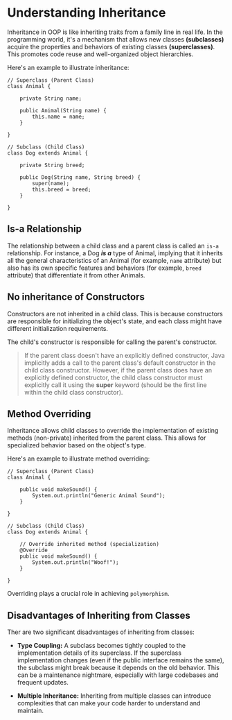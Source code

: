 # Understanding Inheritance

Inheritance in OOP is like inheriting traits from a family line in real life. In the programming world, it's a mechanism that allows new classes **(subclasses)** acquire the properties and behaviors of existing classes **(superclasses)**. This promotes code reuse and well-organized object hierarchies.

Here's an example to illustrate inheritance:

```
// Superclass (Parent Class)
class Animal {

    private String name;

    public Animal(String name) {
        this.name = name;
    }

}

// Subclass (Child Class)
class Dog extends Animal {

    private String breed;

    public Dog(String name, String breed) {
        super(name);
        this.breed = breed;
    }

}
```

## Is-a Relationship

The relationship between a child class and a parent class is called an `is-a` relationship. For instance, a Dog **_is a_** type of Animal, implying that it inherits all the general characteristics of an Animal (for example, `name` attribute) but also has its own specific features and behaviors (for example, `breed` attribute) that differentiate it from other Animals.

## No inheritance of Constructors

Constructors are not inherited in a child class. This is because constructors are responsible for initializing the object's state, and each class might have different initialization requirements.

The child's constructor is responsible for calling the parent's constructor.

> If the parent class doesn't have an explicitly defined constructor, Java implicitly adds a call to the parent class's default constructor in the child class constructor. However, if the parent class does have an explicitly defined constructor, the child class constructor must explicitly call it using the **super** keyword (should be the first line within the child class constructor).

## Method Overriding

Inheritance allows child classes to override the implementation of existing methods (non-private) inherited from the parent class. This allows for specialized behavior based on the object's type.

Here's an example to illustrate method overriding:

```
// Superclass (Parent Class)
class Animal {

    public void makeSound() {
        System.out.println("Generic Animal Sound");
    }

}

// Subclass (Child Class)
class Dog extends Animal {

    // Override inherited method (specialization)
    @Override
    public void makeSound() {
        System.out.println("Woof!");
    }

}
```

Overriding plays a crucial role in achieving `polymorphism`.

## Disadvantages of Inheriting from Classes

Ther are two significant disadvantages of inheriting from classes:

- **Type Coupling:** A subclass becomes tightly coupled to the implementation details of its superclass. If the superclass implementation changes (even if the public interface remains the same), the subclass might break because it depends on the old behavior. This can be a maintenance nightmare, especially with large codebases and frequent updates.

- **Multiple Inheritance:** Inheriting from multiple classes can introduce complexities that can make your code harder to understand and maintain.
